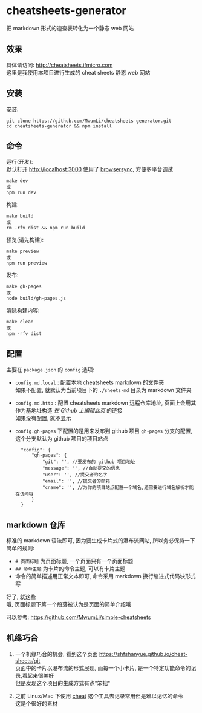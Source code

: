 # cheatsheets-generator

把 markdown 形式的速查表转化为一个静态 web 网站  

## 效果

具体请访问: <http://cheatsheets.ifmicro.com>  
这里是我使用本项目进行生成的 cheat sheets 静态 web 网站  

## 安装

安装:  

	git clone https://github.com/MwumLi/cheatsheets-generator.git
	cd cheatsheets-generator && npm install

## 命令

运行(开发):  
默认打开 <http://localhost:3000> 
使用了 [browsersync](http://www.browsersync.cn/), 方便多平台调试  

	make dev
	或
	npm run dev

构建:  

	make build
	或
	rm -rfv dist && npm run build
	
预览(请先构建):  

	make preview
	或
	npm run preview

发布:  

	make gh-pages
	或
	node build/gh-pages.js

清除构建内容:  

	make clean
	或
	npm -rfv dist

## 配置

主要在 `package.json` 的 `config` 选项:  

* `config.md.local` : 配置本地 cheatsheets markdown 的文件夹  
  如果不配置, 就默认为当前项目下的 `./sheets-md` 目录为 markdown 文件夹  

* `config.md.http` : 配置 cheatsheets markdown 远程仓库地址, 页面上会用其作为基地址构造 *在 Github 上编辑此页* 的链接  
  如果没有配置, 就不显示  

* `config.gh-pages` 下配置的是用来发布到 github 项目 `gh-pages` 分支的配置, 这个分支默认为 github 项目的项目站点  
  
		"config": {
			"gh-pages": {
				"git": '', //要发布的 github 项目地址
				"message": '', //自动提交的信息
				"user": '', //提交者的名字
				"email": '', //提交者的邮箱
				"cname": '', //为你的项目站点配置一个域名,还需要进行域名解析才能在访问哦
			}
		}

## markdown 仓库

标准的 markdown 语法即可, 因为要生成卡片式的瀑布流网站, 所以务必保持一下简单的规则:  

* `# 页面标题` 为页面标题, 一个页面只有一个页面标题  
* `## 命令主题` 为卡片的命令主题, 可以有卡片主题  
* 命令的简单描述用正常文本即可, 命令采用 markdown 换行缩进式代码块形式写  

好了, 就这些  
哦, 页面标题下第一个段落被认为是页面的简单介绍哦  

可以参考: <https://github.com/MwumLi/simple-cheatsheets>  

## 机缘巧合

1. 一个机缘巧合的机会, 看到这个页面 <https://shfshanyue.github.io/cheat-sheets/git>  
   页面中的卡片以瀑布流的形式展现, 而每一个小卡片, 是一个特定功能命令的记录,看起来很美好  
	 但是发现这个项目的生成方式有点"笨拙"  

2. 之前 Linux/Mac 下使用 [cheat](https://github.com/chrisallenlane/cheat) 这个工具去记录常用但是难以记忆的命令  
   这是个很好的素材  


